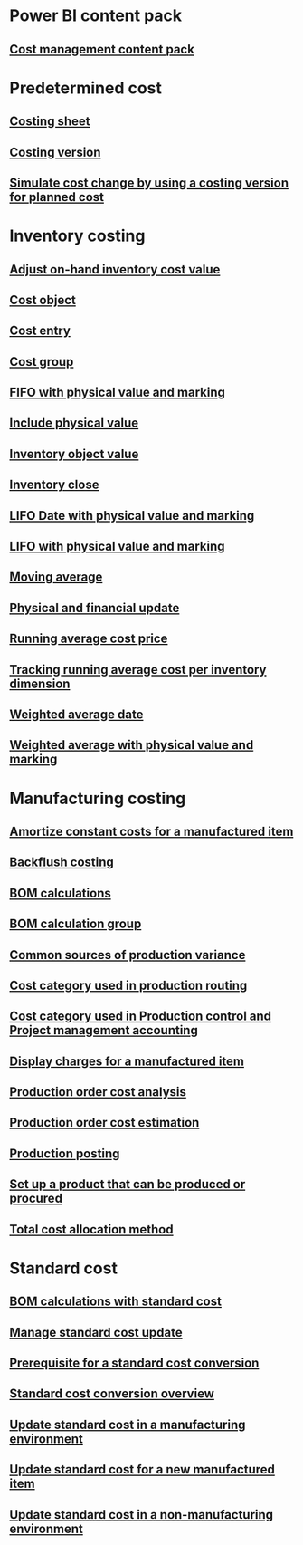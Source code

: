 # Power BI content pack
## [Cost management content pack](/dynamics365/unified-operations/dev-itpro/analytics/cost-management-content-pack?toc=/dynamics365/unified-operations/supply-chain/toc.json)
# Predetermined cost
## [Costing sheet](costing-sheets.md)
## [Costing version](costing-versions.md)
## [Simulate cost change by using a costing version for planned cost](simulate-cost-changes-costing-version-planned-costs.md)
# Inventory costing
## [Adjust on-hand inventory cost value](adjust-hand-inventory-cost-values.md)
## [Cost object](cost-object.md)
## [Cost entry](cost-entries.md)
## [Cost group](cost-groups.md)
## [FIFO with physical value and marking](fifo-physical-value-marking.md)
## [Include physical value](include-physical-value.md)
## [Inventory object value](physical-quantity.md)
## [Inventory close](inventory-close.md)
## [LIFO Date with physical value and marking](lifo-date-physical-value-marking.md)
## [LIFO with physical value and marking](lifo-physical-value-marking.md)
## [Moving average](moving-average.md)
## [Physical and financial update](physical-financial-updates.md)
## [Running average cost price](running-average-cost-price.md)
## [Tracking running average cost per inventory dimension](track-running-average-cost-per-inventory-dimension.md)
## [Weighted average date](weighted-average-date.md)
## [Weighted average with physical value and marking](weighted-average-physical-value-marking.md)
# Manufacturing costing
## [Amortize constant costs for a manufactured item](amortize-constant-costs-manufactured-item.md)
## [Backflush costing](backflush-costing.md)
## [BOM calculations](bom-calculations.md)
## [BOM calculation group](bom-calculation-groups.md)
## [Common sources of production variance](common-sources-of-production-variances.md)
## [Cost category used in production routing](cost-categories-used-production-routings.md)
## [Cost category used in Production control and Project management accounting](cost-categories-used-production-control-project-management-accounting.md)
## [Display charges for a manufactured item](charges-manufactured-item.md)
## [Production order cost analysis](production-order-cost-analysis.md)
## [Production order cost estimation](production-order-cost-estimation.md)
## [Production posting](production-posting.md)
## [Set up a product that can be produced or procured](manufactured-items-treated-as-purchased-items.md)
## [Total cost allocation method](methodology-total-cost-allocation.md)
# Standard cost
## [BOM calculations with standard cost](information-used-bom-calculations-standard-costs.md)
## [Manage standard cost update](manage-standard-cost-updates.md)
## [Prerequisite for a standard cost conversion](prerequisites-standard-cost-conversion.md)
## [Standard cost conversion overview](standard-cost-conversion-overview.md)
## [Update standard cost in a manufacturing environment](update-standard-costs-manufacturing-environment.md)
## [Update standard cost for a new manufactured item](update-standard-costs-new-manufactured-item.md)
## [Update standard cost in a non-manufacturing environment](update-standard-costs-non-manufacturing-environment.md)



